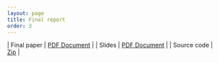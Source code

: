```yaml
---
layout: page
title: Final report
order: 3
---
```


| Final paper | [PDF Document](https://drive.google.com/file/d/15F1OCn-dLJvxTOSuPw0s-Be1KLx5B8IB/view?usp=sharing) |
| Slides | [PDF Document](https://drive.google.com/file/d/1yPKRG2fYN9F-r5DGlQ2Xau_kpMEV8jBa/view?usp=sharing) |
| Source code | [Zip](https://drive.google.com/file/d/1g-eLOfuERHy8OYJWA83M2s7q_E6k_AOt/view?usp=sharing) |
